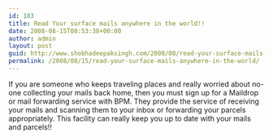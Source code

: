 ```yaml
---
id: 183
title: Read Your surface mails anywhere in the world!!
date: 2008-08-15T08:53:38+00:00
author: admin
layout: post
guid: http://www.shobhadeepaksingh.com/2008/08/read-your-surface-mails-anywhere-in-the-world/
permalink: /2008/08/15/read-your-surface-mails-anywhere-in-the-world/
---
```

If you are someone who keeps traveling places and really worried about no-one collecting your mails back home, then you must sign up for a Maildrop or mail forwarding service with BPM. They provide the service of receiving your mails and scanning them to your inbox or forwarding your parcels appropriately. This facility can really keep you up to date with your mails and parcels!!